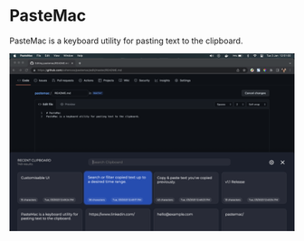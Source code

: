 # PasteMac
PasteMac is a keyboard utility for pasting text to the clipboard.

![demo.png](docs/images/demo.png)

